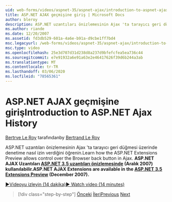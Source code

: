 ```yaml
---
uid: web-forms/videos/aspnet-35/aspnet-ajax/introduction-to-aspnet-ajax-history
title: ASP.NET AJAX geçmişine giriş | Microsoft Docs
author: bleroy
description: ASP.NET uzantıları önizlemesinin Ajax 'ta tarayıcı geri düğmesi üzerinde denetime nasıl izin verdiğini öğrenin. ASP.NET AJAX Uzantıları ASP.NET 3,5 Extens 'de kullanılabilir...
ms.author: riande
ms.date: 12/20/2007
ms.assetid: fd3db529-601a-4a6e-b91a-d9cbe1ff7bd4
msc.legacyurl: /web-forms/videos/aspnet-35/aspnet-ajax/introduction-to-aspnet-ajax-history
msc.type: video
ms.openlocfilehash: 25e3d707d31d238d8a237d9bfefcfea5ea736c44
ms.sourcegitcommit: e7e91932a6e91a63e2e46417626f39d6b244a3ab
ms.translationtype: MT
ms.contentlocale: tr-TR
ms.lasthandoff: 03/06/2020
ms.locfileid: "78565361"
---
```

# <a name="introduction-to-aspnet-ajax-history"></a><span data-ttu-id="b42be-104">ASP.NET AJAX geçmişine giriş</span><span class="sxs-lookup"><span data-stu-id="b42be-104">Introduction to ASP.NET Ajax History</span></span>

<span data-ttu-id="b42be-105">[Bertrve Le Roy](https://github.com/bleroy) tarafından</span><span class="sxs-lookup"><span data-stu-id="b42be-105">by [Bertrand Le Roy](https://github.com/bleroy)</span></span>

<span data-ttu-id="b42be-106">ASP.NET uzantıları önizlemesinin Ajax 'ta tarayıcı geri düğmesi üzerinde denetime nasıl izin verdiğini öğrenin.</span><span class="sxs-lookup"><span data-stu-id="b42be-106">Learn how the ASP.NET Extensions Preview allows control over the Browser back button in Ajax.</span></span> <span data-ttu-id="b42be-107">**ASP.NET AJAX Uzantıları [ASP.NET 3,5 uzantıları önizlemesinde](https://www.asp.net/downloads/35-sp1#find) (Aralık 2007) kullanılabilir.**</span><span class="sxs-lookup"><span data-stu-id="b42be-107">**ASP.NET AJAX Extensions are available in the [ASP.NET 3.5 Extensions Preview](https://www.asp.net/downloads/35-sp1#find) (December 2007).**</span></span>

[<span data-ttu-id="b42be-108">&#9654;Videoyu izleyin (14 dakika)</span><span class="sxs-lookup"><span data-stu-id="b42be-108">&#9654; Watch video (14 minutes)</span></span>](https://channel9.msdn.com/Blogs/ASP-NET-Site-Videos/introduction-to-aspnet-ajax-history)

> [!div class="step-by-step"]
> <span data-ttu-id="b42be-109">[Önceki](adonet-data-services-with-aspnet-ajax-support.md)
> [İleri](using-script-combining-to-improve-ajax-performance.md)</span><span class="sxs-lookup"><span data-stu-id="b42be-109">[Previous](adonet-data-services-with-aspnet-ajax-support.md)
[Next](using-script-combining-to-improve-ajax-performance.md)</span></span>
